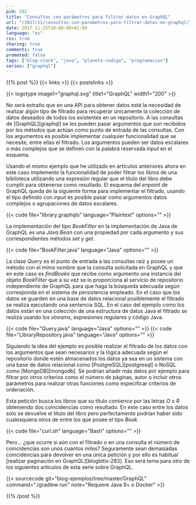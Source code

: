 ```yaml
---
pid: 282
title: "Consultas con parámetros para filtrar datos en GraphQL"
url: "/2017/11/consultas-con-parametros-para-filtrar-datos-en-graphql/"
date: 2017-11-25T10:00:00+01:00
language: "es"
rss: true
sharing: true
comments: true
promoted: false
tags: ["blog-stack", "java", "planeta-codigo", "programacion"]
series: ["graphql"]
---
```


{{% post %}}
{{< links >}}
{{< postslinks >}}

{{< logotype image1="graphql.svg" title1="GraphQL" width1="200" >}}

No será extraño que en una API para obtener datos esté la necesidad de realizar algún tipo de filtrado para recuperar únicamente la colección de datos deseados de todos los existentes en un repositorio. A las consultas de [GraphQL][graphql] se les pueden pasar argumentos que son recibidos por los métodos que actúan como punto de entrada de las consultas. Con los argumentos es posible implementar cualquier funcionalidad que se necesite, entre ellas el filtrado. Los argumentos pueden ser datos escalares o más complejos que se definen con la palabra reservada _input_ en el esquema.

Usando el mismo ejemplo que he utilizado en artículos anteriores ahora en este caso implemento la funcionalidad de poder filtrar los libros de una biblioteca utilizando una expresión regular que el título del libro debe cumplir para obtenerse como resultado. El esquema del _enpoint_ de GraphQL queda de la siguiente forma para implementar el filtrado, usando el tipo definido con _input_ es posible pasar como argumentos datos complejos o agrupaciones de datos escalares.

{{< code file="library.graphqls" language="Plaintext" options="" >}}

La implementación del tipo _BookFilter_ en la implementación de Java de GraphQL es una _Java Bean_ con una propiedad por cada argumento y sus correspondientes métodos _set_ y _get_.

{{< code file="BookFilter.java" language="Java" options="" >}}

La clase _Query_ es el punto de entrada a las consultas raíz y posee un método con el mimo nombre que la consulta solicitada en GraphQL y que en este caso es _findBooks_ que recibe como argumento una instancia del objeto _BookFilter_ que a su vez se lo proporciona al servicio de repositorio independiente de GraphQL para que haga la búsqueda adecuada según corresponda en el sistema de persistencia empleado. En el caso que los datos se guarden en una base de datos relacional posiblemente el filtrado se realiza ejecutando una sentencia SQL. En el caso del ejemplo como los datos están en una colección de una estructura de datos Java el filtrado se realiza usando los _streams_, expresiones regulares y código Java.

{{< code file="Query.java" language="Java" options="" >}}
{{< code file="LibraryRepository.java" language="Java" options="" >}}

Siguiendo la idea del ejemplo es posible realizar el filtrado de los datos con los argumentos que sean necesarios y la lógica adecuada según el repositorio donde estén almacenados los datos ya sea en un sistema con una base de datos relacional como [PostgreSQL][postgresql] o NoSQL como [MongoDB][mongodb]. Se podrían añadir más datos por ejemplo para filtrar por otros criterios como el número de páginas, autor o incluir otros parámetros para realizar otras funciones como especificar criterios de ordenación.

Esta petición busca los libros que su título comience por las letras _O_ o _R_ obteniendo dos coincidencias como resultado. En este caso entre los datos solo se devuelve el título del libro pero perfectamente podrían haber sido cualesquiera otros de entre los que posee el tipo _Book_.

{{< code file="curl.sh" language="Bash" options="" >}}

Pero... ¿que ocurre si aún con el filtrado o en una consulta el número de coincidencias son unos cuantos miles? Seguramente sean demasiadas coincidencias para devolver en una única petición y por ello es habitual [realizar paginación en GraphQL][blogbitix-283]. Eso será tema para otro de los siguientes artículos de esta serie sobre GraphQL.

{{< sourcecode git="blog-ejemplos/tree/master/GraphQL" command="./gradlew run" note="Requiere Java 9+ o Docker" >}}

{{% /post %}}
